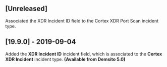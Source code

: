 ## [Unreleased]
Associated the XDR Incident ID field to the Cortex XDR Port Scan incident type.

## [19.9.0] - 2019-09-04
Added the **XDR Incident ID** incident field, which is associated to the **Cortex XDR Incident** incident type. **(Available from Demsito 5.0)**

